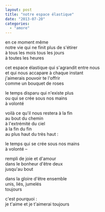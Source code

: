 ```yaml
---
layout: post
title: "notre espace élastique"
date: "2013-07-20"
categories: 
  - "amore"
---
```


en ce moment même  
notre vie qui ne finit plus de s'étirer  
à tous les mois tous les jours  
à toutes les heures

cet espace élastique qui s'agrandit entre nous  
et qui nous accapare à chaque instant  
j'aimerais pouvoir te l'offrir  
comme un bouquet de roses

le temps disparu qui n'existe plus  
ou qui se crée sous nos mains  
à volonté

voilà ce qu'il nous restera à la fin  
au bout du chemin  
à l'extrémité du ciel  
à la fin du fin  
au plus haut du très haut :

le temps qui se crée sous nos mains  
à volonté –

rempli de joie et d'amour  
dans le bonheur d'être deux  
jusqu'au bout

dans la gloire d'être ensemble  
unis, liés, jumelés  
toujours

c'est pourquoi :  
je t'aime et je t'aimerai toujours
